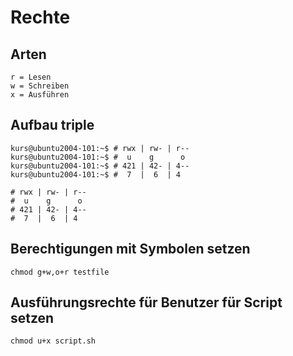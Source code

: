 # Rechte 

## Arten 

```
r = Lesen 
w = Schreiben
x = Ausführen 
```

## Aufbau triple 

```
kurs@ubuntu2004-101:~$ # rwx | rw- | r--
kurs@ubuntu2004-101:~$ #  u    g      o
kurs@ubuntu2004-101:~$ # 421 | 42- | 4--
kurs@ubuntu2004-101:~$ #  7  |  6  | 4

# rwx | rw- | r--
#  u    g      o
# 421 | 42- | 4--
#  7  |  6  | 4
```

## Berechtigungen mit Symbolen setzen 

```
chmod g+w,o+r testfile
```

## Ausführungsrechte für Benutzer für Script setzen

```
chmod u+x script.sh 
```
